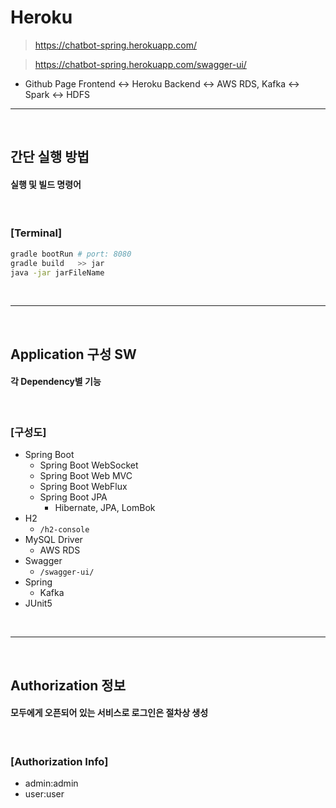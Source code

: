 # Heroku
> https://chatbot-spring.herokuapp.com/

> https://chatbot-spring.herokuapp.com/swagger-ui/
* Github Page Frontend <-> Heroku Backend <-> AWS RDS, Kafka <-> Spark <-> HDFS

<hr>
<br>

## 간단 실행 방법
#### 실행 및 빌드 명령어

<br>

### [Terminal]
```bash
gradle bootRun # port: 8080
gradle build   >> jar
java -jar jarFileName 
```

<br>
<hr>
<br>

## Application 구성 SW
#### 각 Dependency별 기능

<br>

### [구성도]
* Spring Boot
  * Spring Boot WebSocket
  * Spring Boot Web MVC
  * Spring Boot WebFlux
  * Spring Boot JPA
    * Hibernate, JPA, LomBok
* H2
  * `/h2-console`
* MySQL Driver
  * AWS RDS
* Swagger
  * `/swagger-ui/` 
* Spring 
  * Kafka
* JUnit5

<br>
<hr>
<br>

## Authorization 정보
#### 모두에게 오픈되어 있는 서비스로 로그인은 절차상 생성

<br>

### [Authorization Info]
* admin:admin
* user:user
